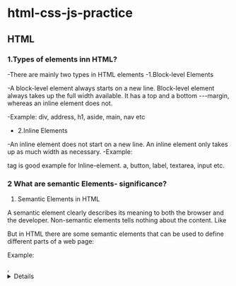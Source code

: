 # html-css-js-practice

## HTML

### 1.Types of elements inn HTML?
-There are mainly two types in HTML elements 
-1.Block-level Elements

-A block-level element always starts on a new line. Block-level element always takes up the full width available. It has a top and a bottom ---margin, whereas an inline element does not.

-Example: div, address, h1, aside, main, nav etc


- 2.Inline Elements

-An inline element does not start on a new line. An inline element only takes up as much width as necessary. 
-Example:

<span> tag is good example for Inline-element.
 a, button, label, textarea, input etc.

### 2 What are semantic Elements- significance?
1. Semantic Elements in HTML

A semantic element clearly describes its meaning to both the browser and the developer.
Non-semantic elements tells nothing about the content. Like <div> <span>
But in HTML there are some semantic elements that can be used to define different parts of a web page:  

Example: <article>, <details>, <footer>, <header>, <main>, <nav> etc

### 3.Why <!Doctype html>? What happens if we didn’t Include it?
<!Doctype html> is the line of code written in the HTML program. It tells the web browser about the version of that html5. For Each html versions this code is different.

If document type is not included, browser will go to Quirks mode. Quirks mode depends upon the web browser version, If it  is older version then this will not support HTML5 tags. 

### 4. How a webpage loaded. Architecture of Flow?

* First You type maps.google.com or any webpage into the address bar of your browser.

* The browser checks the cache for a DNS record to find the corresponding IP address of maps.google.com.
First it checks the browser cache, if it is not found then checks in OS cache the on Router cache,  if  still it not found that IP address then it checks on ISP cache.

* If the requested URL is not in the cache, ISP’s DNS server initiates a DNS query to find the IP address of the server that hosts maps.google.com.

*  The browser initiates a TCP connection with the server.
* Browser will establish TCP connection to send data packets between computer and the server.

* The browser sends an HTTP request to the webserver.

* The server handles the request and sends back a response.

* Then the server sends out an HTTP response which contains the web page we requested.

### 5.Local Storage and Cookies:
Cookies:

A cookie is a small amount of data that are stored on a user’s system or web browser. The main aspect of a Cookie is to remember and store information about you, similar to a precedence file created by the software application. Cookies save that data which needs to be sent back to the server with next requests. The expiration of Cookie depending on the expiration duration and can be set from server-side and client-side too. 

Local Storage:

A hard drive or solid state drive directly attached to the device being referenced. Local Storage would be used to contrast the storage in that unit from the storage on servers in the local network or on the Internet (like cloud storage). This stores data without the expiry time limit, and gets erased via JavaScript, or you can also clear it by deleting the Browser Cache.

### Name the headers in an http request?
HTTP headers:

The HTTP headers are used to pass additional information between the clients and the server through the request and response header. 

There are four types of HTTP headers:

General Header: This type of headers applied on Request and Response headers both but with out affecting the database body.

Request Header: This type of headers contains information about the fetched request by the client.

Response Header: This type of headers contains the location of the source that has been requested by the client.

Entity Header: This type of headers contains the information about the body of the resources like MIME type, Content-length.

### Geolocation API?
The Geolocation is one of the best HTML5 API which is used to identify the user's geographic location for the web application.
This new feature of HTML5 allows you to navigate the latitude and longitude coordinates of the current website's visitor. These coordinates can be captured by JavaScript and send to the server which can show your current location on the website

Syntax:
1. geo=navigator. geolocation;   

Geolocation Methods:

A. getCurrentPosition()
It identifies the device or the user's current location and returns a position object with data.

B. watchPosition()
Return a value whenever the device location changes.

C.clearWatch()
It cancels the previous watchPosition() call


### How to specify headers in an HTML page?

HTML headings are titles or subtitles that you want to display on a webpage.

There are 6 headings tags from <h1> to <h6>

<h1> defines the most important heading. <h6> defines the least important heading.

Example:

<h1>This is Heading 1</h1>
<h2>This is Heading 2</h2>
<h3>This is Heading 3</h3>
<h4>This is Heading  4</h4>
<h5>This is Heading 5</h5>
<h6>This is Heading 6</h6>



## CSS

### 2.Positioning properties:

CSS positioning properties are:

1.Bottom:
It is used to set the bottom margin edge for a positioned box.

2.Clip:
It is used to clip an absolutely positioned element.

3.Cursor
It is used to specify the type of cursors to be displayed.

4.Left
It sets a left margin edge for a positioned box.

5.Right
It is used to set a right margin edge for a positioned box.

6.Top
It is used to set a top margin edge for a positioned box.

7.Overflow:
This property is used to define what happens if content overflow an element's box.


### 3.Box-sizing: Content-Box and Border-Box
Box-sizing:

The box-sizing property defines how the width and height of an element are calculated: should they include padding and borders, or not. By default it has a value as content-box .

Syntax:
box-sizing: content-box | border-box| initial | inherit;

Content-box and Border-box are the two major property values of Box-sizing.

Content-box:

Default. The width and height properties (and min/max properties) includes only the content. Border and padding are not included

Border-box:

The width and height properties (and min/max properties) includes content, padding and border.



### 4.display and visibility:
1.display:

The display property specifies the display behaviour (the type of rendering box) of an element.
In HTML, the default display property value is taken from the HTML specifications or from the browser/user default style sheet. The default value in XML is inline, including SVG elements.

CSS Syntax:
Display: value;

A. Inline:
Displays an element as an inline element (like <span>). Any height and width properties will have no effect.

B. Block:
Displays an element as a block element (like <p>). It starts on a new line, and takes up the whole width.

C. Inline-block:
Displays an element as an inline-level block container. The element itself is formatted as an inline element, but you can apply height and width values

2.visibility:
The visibility property specifies whether or not an element is visible.  Default value of visibility is visible.

CSS syntax:
visibility: visible | hidden | collapse|initial|inherit;

A. visible:
This is Default value. The element is visible.

B. hidden:
 The element is hidden (but still takes up space).


### 6. Media queries - Write only standard numbers for phone, tablet and Desktop?
Media Query:
Media query is a CSS technique introduced in CSS3. It uses the @media rule to include a block of CSS properties only if a certain condition is true.

Example:

@media only screen and (max-width: 600px) {
  body {
    background-color: lightblue;
  }
}

-> If the browser window is 600px or smaller, the background color will be lightblue:

For phones:

@media only screen and (min-width: 250px) {
  /* For phones: */
Body{
Background-color: blue;
}

For Tablets:

@media only screen and (min-width: 600px) {
  /* For tablets: */
Body{
Background-color: green;
}

For Desktop:

@media only screen and (min-width: 768px) {
  /* For Desktops: */
Body{
Background-color: blue;
}


## JS

### 1. What is Closure?
A closure is a function which having access to the parent scope and access the variables, even after the parent function has closed.

### 2. Significance of Arrow functions in ES6?
Arrow Function:

Arrow functions are anonymous functions. They don't return any value and can declare without the function keyword. Arrow functions cannot be used as the constructors. The context within the arrow functions is lexically or statically defined.

Arrow functions do not include any prototype property, and they cannot be used with the new keyword.

Advantages of Arrow Functions:

1. It reduces the code size: When we use the syntax of arrow function, the size of the code gets reduced. We can write less amount of code by using the arrow function.

2. Return statement and Functional braces are optional for single line functions:In ES5, we need to define the return statement in the functions, but in ES6, we do not require to define the return statement for single-line functions. Functional braces are also optional for the single-line functions.

3. Lexically bind the context: In regular functions, this keyword is used to represent the objects that called the function, which could either be a window, a button, or a document or anything.
But with arrow functions, this keyword always represents the object that defines the arrow function.

### 3. Explain two lines about below array methods and what is the return type of each method?
1.map()

The map() method creates a new array with the results of calling a function for every array element. It calls the provided function once for each element in an array, in order.

Syntax:
array.map(function(currentValue, index, arr), thisValue)

It return an array of elements.

2.filter()
The filter() method creates an array filled with all array elements that pass a test. filter() does not execute the function for array elements without values.

Syntax:
array.filter(function(currentValue, index, arr), thisValue)

It return an array.

3.find()
The find() method returns the value of the first element in an array that pass a test.

* If it finds an array element where the function returns a true value, find() returns the value of that array element and does not check the remaining values.
* Otherwise it returns undefined

Syntax:
array.find(function(currentValue, index, arr),thisValue)

4.forEach()
The forEach() method calls a function once for each element in an array, in order.

Syntax:
array.forEach(function(currentValue, index, arr), thisValue)

It return undefined.

5.reduce()
The reduce() method reduces the array to a single value.The reduce() method executes a provided function for each value of the array from left-to-right.

Syntax:
array.reduce(function(total, currentValue, currentIndex, arr), initialValue)

It return the  value of the function is stored in an accumulator (result/total).

6.some()
The some() method checks if any of the elements in an array pass a test provided as a function.

* If it finds an array element where the function returns a true value, some() returns true and does not check the remaining values.
* Otherwise it returns false

Syntax:
array.some(function(currentValue, index, arr), thisValue)

7.every()
The every() method checks if all elements in an array pass a test provided as a function.

* If it finds an array element where the function returns a false value, every() returns false (and does not check the remaining values)
* If no false occur, every() returns true

Syntax:
array.every(function(currentValue, index, arr), thisValue)

### 4.Shallow Copy and Deep copy?
Deep Copy:

When you create a deep copy, you create an identical copy of the original element with its properties.
The original and the copy are not connected, which means if you changed in original properties will not affect or change anything in the copied element.

*Primitive Types:
All elements with primitive types like numbers, strings, and boolean are deep copied which means that the copied element and the original are not connected and any change won’t affect the original element.

Example:

let x= 10;

let y = x;

y = 20;

Console.log(x);//10

Console.log(y);//20


Shallow Copy:

On the opposite side, when you create a shallow copy, you create a new copy that is connected to the original. So when you change the original element it will also affect and change the copied one and the same if you changed in the copied element it will change in the original.

Example:

const car1 = {color : "red" , wheels : 4};

let car2 = car1;

car2.color = "black";

console.log(car1.color);//black

console.log(car2.color);//black


### 5. Difference between function and function expressions?
Function Declaration:

A Function Declaration( or a Function Statement) defines a function with the specified parameters without requiring a variable assignment. They exist on their own, i.e, they are standalone constructs and cannot be nested within a non-function block. A function is declared using the function keyword.

Example:

function add(a, b){

console.log(a+b);

}

add(2, 3);// gives 5;

Function Expression:

A Function Expression works just like a function declaration or a function statement, the only difference is that a function name is NOT started in a function expression, that is, anonymous functions are created in function expressions. The function expressions run as soon as they are defined.

Example:

var add = function(a, b){

console.log(a+b);

}

add(7, 3); // gives 10

Another difference is variables function-declaration can be hoisted but in function expressions variables can not be hoisted.


### 6. Name Some Asynchronous call in javascript?
1.Callback function
A callback is a function passed as an argument to another function.

Example:

function add(a, b, callback){
      
      console.log(a+b);
      
      callback();

}

function callback() {
    
    console.log("hello");
}

add(2, 3, callback); // gives 5 and hello

2.Promises
The Promise object supports two properties: state and result.

  A JavaScript Promise object can be:
* Pending
* Fulfilled
* Rejected

Promise.then() takes two arguments, a callback for success and another for failure.

3.setTimeout() function

4.setInterval() function


### 7. What is higher order functions? Give an example.
Higher order functions are the functions which takes another function as its arguments or return other functions. 

Example:

function add(a, b, callback){

console.log(a+b);

callback();

}

function callback() {

console.log("hello");

}

add(2, 3, callback);

